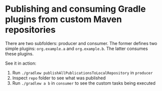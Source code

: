 # Publishing and consuming Gradle plugins from custom Maven repositories

There are two subfolders: producer and consumer. The former defines two simple plugins: `org.example.a` and `org.example.b`. The latter consumes these plugins.

See it in action:

1. Run `./gradlew publishAllPublicationsToLocalRepository` in `producer`
1. Inspect `repo` folder to see what was published
1. Run `./gradlew a b` in `consumer` to see the custom tasks being executed
